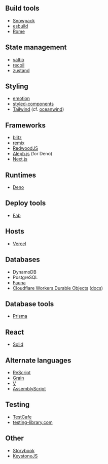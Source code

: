 ## Build tools

* [Snowpack](https://www.snowpack.dev/)
* [esbuild](https://github.com/evanw/esbuild/)
* [Rome](https://github.com/rome/tools)

## State management

* [valtio](https://github.com/pmndrs/valtio)
* [recoil](https://github.com/facebookexperimental/Recoil)
* [zustand](https://github.com/pmndrs/zustand)

## Styling

* [emotion](https://emotion.sh/)
* [styled-components](https://styled-components.com/)
* [Tailwind](https://tailwindcss.com/) (cf. [oceanwind](https://github.com/lukejacksonn/oceanwind))

## Frameworks

* [blitz](https://github.com/blitz-js/blitz)
* [remix](https://remix.run/)
* [RedwoodJS](https://redwoodjs.com/)
* [Aleph.js](https://alephjs.org/) (for Deno)
* [Next.js](https://nextjs.org/)

## Runtimes

* [Deno](https://deno.land/)

## Deploy tools

* [Fab](https://fab.dev/)

## Hosts

* [Vercel](https://vercel.com/)

## Databases

* DynamoDB
* PostgreSQL
* [Fauna](https://fauna.com/)
* [Cloudflare Workers Durable Objects](https://blog.cloudflare.com/introducing-workers-durable-objects/) ([docs](https://developers.cloudflare.com/workers/learning/using-durable-objects))

## Database tools

* [Prisma](https://www.prisma.io/)

## React

* [Solid](https://github.com/ryansolid/solid)

## Alternate languages

* [ReScript](https://rescript-lang.org/)
* [Grain](https://grain-lang.org/)
* [V](https://vlang.io/)
* [AssemblyScript](https://github.com/AssemblyScript/assemblyscript)

## Testing

* [TestCafe](https://devexpress.github.io/testcafe/)
* [testing-library.com](https://testing-library.com/)

## Other

* [Storybook](https://storybook.js.org/)
* [KeystoneJS](https://www.keystonejs.com/)

